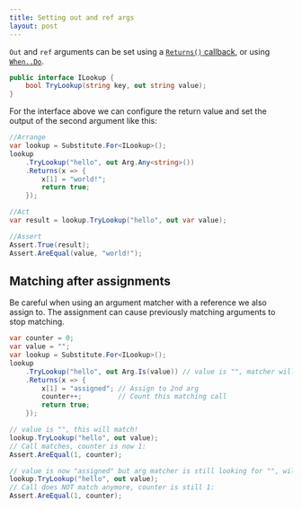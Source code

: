 ```yaml
---
title: Setting out and ref args
layout: post
---
```


`Out` and `ref` arguments can be set using a [`Returns()` callback](/help/return-from-function), or using [`When..Do`](/help/callbacks).

```csharp
public interface ILookup {
    bool TryLookup(string key, out string value);
}
```

For the interface above we can configure the return value and set the output of the second argument like this:

```csharp
//Arrange
var lookup = Substitute.For<ILookup>();
lookup
    .TryLookup("hello", out Arg.Any<string>())
    .Returns(x => { 
        x[1] = "world!";
        return true;
    });

//Act
var result = lookup.TryLookup("hello", out var value);

//Assert
Assert.True(result);
Assert.AreEqual(value, "world!");
```

## Matching after assignments

Be careful when using an argument matcher with a reference we also assign to. The assignment can cause previously matching arguments to stop matching.

```csharp
var counter = 0;
var value = "";
var lookup = Substitute.For<ILookup>();
lookup
    .TryLookup("hello", out Arg.Is(value)) // value is "", matcher will check for ""
    .Returns(x => { 
        x[1] = "assigned"; // Assign to 2nd arg
        counter++;         // Count this matching call
        return true;
    });

// value is "", this will match!
lookup.TryLookup("hello", out value);
// Call matches, counter is now 1:
Assert.AreEqual(1, counter);

// value is now "assigned" but arg matcher is still looking for "", will NOT match anymore!
lookup.TryLookup("hello", out value);
// Call does NOT match anymore, counter is still 1:
Assert.AreEqual(1, counter);
```

